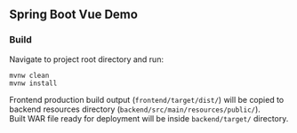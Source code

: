 ## Spring Boot Vue Demo

### Build
Navigate to project root directory and run:
```
mvnw clean
mvnw install
```
Frontend production build output (`frontend/target/dist/`) will be copied to backend resources directory (`backend/src/main/resources/public/`).  
Built WAR file ready for deployment will be inside `backend/target/` directory.
